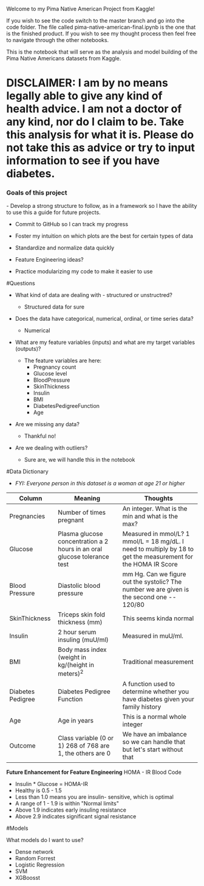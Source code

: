 Welcome to my Pima Native American Project from Kaggle!

If you wish to see the code switch to the master branch and go into the code folder.  The file called pima-native-american-final.ipynb is the one that is the finished product.  If you wish to see my thought process then feel free to navigate through the other notebooks.

This is the notebook that will serve as the analysis and model building of the Pima Native Americans datasets from Kaggle.

# DISCLAIMER: I am by no means legally able to give any kind of health advice.  I am not a doctor of any kind, nor do I claim to be.  Take this analysis for what it is.  Please do not take this as advice or try to input information to see if you have diabetes.

<h3>Goals of this project</h3>
- Develop a strong structure to follow, as in a framework so I have the ability to use this a guide for future projects.

- Commit to GitHub so I can track my progress

- Foster my intuition on which plots are the best for certain types of data

- Standardize and normalize data quickly

- Feature Engineering ideas?

- Practice modularizing my code to make it easier to use


#Questions

- What kind of data are dealing with - structured or unstructred?
  - Structured data for sure

- Does the data have categorical, numerical, ordinal, or time series data?
  - Numerical

- What are my feature variables (inputs) and what are my target variables (outputs)?
  - The feature variables are here:
    - Pregnancy count
    - Glucose level
    - BloodPressure
    - SkinThickness
    - Insulin
    - BMI
    - DiabetesPedigreeFunction
    - Age

- Are we missing any data?
  - Thankful no!

- Are we dealing with outliers?
  - Sure are, we will handle this in the notebook

#Data Dictionary

* *FYI: Everyone person in this dataset is a woman at age 21 or higher*

| Column | Meaning | Thoughts |
|------- | ------- | -------- |
|Pregnancies | Number of times pregnant | An integer.  What is the min and what is the max?  |
| Glucose | Plasma glucose concentration a 2 hours in an oral glucose tolerance test | Measured in mmol/L?  1 mmol/L = 18 mg/dL.  I need to multiply by 18 to get the measurement for the HOMA IR Score|
|Blood Pressure | Diastolic blood pressure | mm Hg.  Can we figure out the systolic?  The number we are given is the second one -- 120/80 |
|SkinThickness | Triceps skin fold thickness (mm) | This seems kinda normal|
|Insulin | 2 hour serum insuling (muU/ml) | Measured in muU/ml.|
|BMI | Body mass index (weight in kg/(height in meters)<sup>2</sup> | Traditional measurement |
|Diabetes Pedigree | Diabetes Pedigree Function | A function used to determine whether you have diabetes given your family history |
|Age | Age in years| This is a normal whole integer |
|Outcome | Class variable (0 or 1) 268 of 768 are 1, the others are 0|  We have an imbalance so we can handle that but let's start without that|

**Future Enhancement for Feature Engineering**
HOMA - IR Blood Code 
- Insulin * Glucose = HOMA-IR
- Healthy is 0.5 - 1.5
- Less than 1.0 means you are insulin- sensitive, which is optimal
- A range of 1 - 1.9 is within "Normal limits"
- Above 1.9 indicates early insuling resistance
- Above 2.9 indicates significant signal resistance


#Models

What models do I want to use?
  - Dense network
  - Random Forrest
  - Logistic Regression
  - SVM
  - XGBoosst
